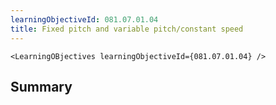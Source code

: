```yaml
---
learningObjectiveId: 081.07.01.04
title: Fixed pitch and variable pitch/constant speed
---
```


```tsx eval
<LearningOBjectives learningObjectiveId={081.07.01.04} />
```

## Summary
